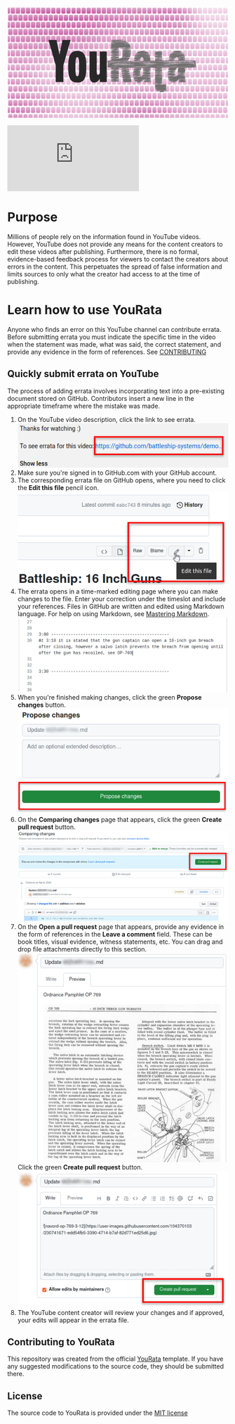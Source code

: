 ![YouRata](./.github/readme/logo-small.png)

![Status Badge](https://img.shields.io/badge/dynamic/json?color=informational&label=Status&cacheSeconds=300&query=%24.ActionReport.Status&url=%REPOSITORY_CONTENT_URL%action-report.json)

# Purpose

Millions of people rely on the information found in YouTube videos. However, YouTube does not provide any means for the content creators to edit these videos after publishing. Furthermore, there is no formal, evidence-based feedback process for viewers to contact the creators about errors in the content. This perpetuates the spread of false information and limits sources to only what the creator had access to at the time of publishing.

# Learn how to use YouRata

Anyone who finds an error on this YouTube channel can contribute errata. Before submitting errata you must indicate the specific time in the video when the statement was made, what was said, the correct statement, and provide any evidence in the form of references. See [CONTRIBUTING](./CONTRIBUTING.md)

## Quickly submit errata on YouTube

The process of adding errata involves incorporating text into a pre-existing document stored on GitHub. Contributors insert a new line in the appropriate timeframe where the mistake was made.

1. On the YouTube video description, click the link to see errata.  
![YouTube Errata Link](./.github/readme/youtube-errata-link.png)
2. Make sure you're signed in to GitHub.com with your GitHub account.  
3. The corresponding errata file on GitHub opens, where you need to click the **Edit this file** pencil icon.  
![GitHub Update Button](./.github/readme/github-update-button.png)
4. The errata opens in a time-marked editing page where you can make changes to the file. Enter your correction under the timeslot and include your references. Files in GitHub are written and edited using Markdown language. For help on using Markdown, see [Mastering Markdown](https://guides.github.com/features/mastering-markdown/).  
![Errata File Update](./.github/readme/errata-file-update.png)
5. When you're finished making changes, click the green **Propose changes** button.  
![GitHub Propose Changes](./.github/readme/github-propose-changes.png)
6. On the **Comparing changes** page that appears, click the green **Create pull request** button.  
![GitHub Comparing Changes](./.github/readme/github-comparing-changes.png)
7. On the **Open a pull request** page that appears, provide any evidence in the form of references in the **Leave a comment** field. These can be book titles, visual evidence, witness statements, etc. You can drag and drop file attachments directly to this section.  
![GitHub Leave a Comment](./.github/readme/github-leave-a-comment.png)  
Click the green **Create pull request** button.  
![GitHub Create Pull Request](./.github/readme/github-create-pull-request.png)
8. The YouTube content creator will review your changes and if approved, your edits will appear in the errata file.

## Contributing to YouRata

This repository was created from the official [YouRata](https://github.com/battleship-systems/YouRata) template. If you have any suggested modifications to the source code, they should be submitted there.

## License

The source code to YouRata is provided under the [MIT license](https://github.com/battleship-systems/YouRata/blob/master/LICENSE)
